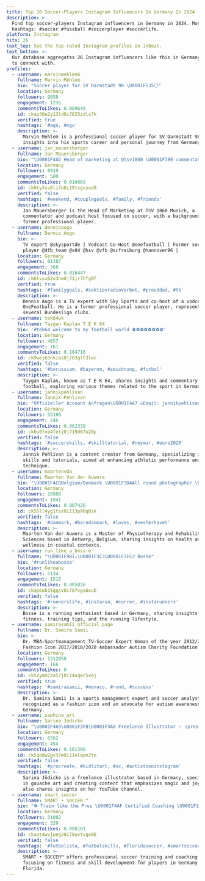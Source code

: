 ```yaml
---
title: Top 10 Soccer-Players Instagram Influencers In Germany In 2024
description: >-
  Find top soccer-players Instagram influencers in Germany in 2024. Most popular
  hashtags: #soccer #fussball #soccerplayer #soccerlife.
platform: Instagram
hits: 26
text_top: See the top-rated Instagram profiles on inBeat.
text_bottom: >-
  Our database aggregates 26 Instagram influencers like this in Germany for you
  to connect with.
profiles:
  - username: marvinmehlem6
    fullname: Marvin Mehlem
    bio: "Soccer player for SV Darmstadt 98 \U0001F535⚪️"
    location: Germany
    followers: 9058
    engagement: 1235
    commentsToLikes: 0.009649
    id: ckap30e2y13ld0i7825zdlz7k
    verified: true
    hashtags: '#ago, #ngu'
    description: >-
      Marvin Mehlem is a professional soccer player for SV Darmstadt 98, sharing
      insights into his sports career and personal journey from Germany.
  - username: jan_mauersberger
    fullname: Jan Mauersberger
    bio: "\U0001F4A5 Head of marketing at @tsv1860 \U0001F399 commentator #löwenradio & host #löwenpodcast ⚽️ former pro soccer player \U0001F4DA media & communication \U0001F3E1 based in #munich"
    location: Germany
    followers: 8919
    engagement: 580
    commentsToLikes: 0.010869
    id: ck0ty3su6li7o0i19txgvyxd0
    verified: false
    hashtags: '#weekend, #couplegoals, #family, #friends'
    description: >-
      Jan Mauersberger is the Head of Marketing at TSV 1860 Munich, a
      commentator and podcast host focused on soccer, with a background as a
      former professional player.
  - username: dennisaogo
    fullname: Dennis Aogo
    bio: >-
      TV expert @skysportde | Vodcast Co-Host @onefootball | Former soccer
      player @dfb_team @s04 @hsv @vfb @scfreiburg @hannover96 |
    location: Germany
    followers: 81387
    engagement: 368
    commentsToLikes: 0.016447
    id: ck6tvsx62o3hw0j71jr7hfg9f
    verified: true
    hashtags: '#familygoals, #sektionradioverbot, #prouddad, #tb'
    description: >-
      Dennis Aogo is a TV expert with Sky Sports and co-host of a vodcast at
      OneFootball. He is a former professional soccer player, representing
      several Bundesliga clubs.
  - username: tek64uk
    fullname: Taygan Kaplan T E K 64
    bio: '#tek64 welcome to my football world ⚽️⚽️⚽️⚽️⚽️⚽️⚽️⚽️'
    location: Germany
    followers: 4857
    engagement: 761
    commentsToLikes: 0.104716
    id: ck9wej65nkias0j783qlt3lwc
    verified: false
    hashtags: '#borussiam, #bayernm, #zeichnung, #futbol'
    description: >-
      Taygan Kaplan, known as T E K 64, shares insights and commentary on
      football, exploring various themes related to the sport in Germany.
  - username: jannikpehlivan
    fullname: Jannik Pehlivan
    bio: "Offizieller Account Anfragen\U0001F447 ✉Email: jannikpehlivan@googlemail.com TikTok (+710000 Follower) S❤ Impressum: athletia.net/impressum"
    location: Germany
    followers: 55180
    engagement: 246
    commentsToLikes: 0.062338
    id: ck6u0fne4fetj0j719d67u28p
    verified: false
    hashtags: '#soccerskills, #skilltutorial, #neymar, #euro2020'
    description: >-
      Jannik Pehlivan is a content creator from Germany, specializing in soccer
      skills and tutorials, aimed at enhancing athletic performance and
      technique.
  - username: maartenvda
    fullname: Maarten Van der Auwera
    bio: "\U0001F4CDBelgium/Denmark \U0001F3D4All round photographer \U0001F3CB\U0001F3FC Physiotherapist ✉️ Maartenvda@icloud.com \U0001F4D5 BE0790.490.216 \U0001F4ABMechelsesteenweg 118,2500 Lier"
    location: Germany
    followers: 10808
    engagement: 1041
    commentsToLikes: 0.087426
    id: ck55ll4yg1tsz0i113p90q0ik
    verified: false
    hashtags: '#danmark, #baredanmark, #loves, #vesterhavet'
    description: >-
      Maarten Van der Auwera is a Master of Physiotherapy and Rehabilitation
      Sciences based in Antwerp, Belgium, sharing insights on health and
      wellness in coastal contexts.
  - username: run_like_a_boss.e
    fullname: "\U0001F981⚔️\U0001F3C3\U0001F3FC‍♂️ Bosse"
    bio: '#runlikeabosse'
    location: Germany
    followers: 5134
    engagement: 1515
    commentsToLikes: 0.085826
    id: ckap6ob15gqsv0i787vga6xub
    verified: false
    hashtags: '#runnerslife, #instarun, #correr, #instarunners'
    description: >-
      Bosse is a running enthusiast based in Germany, sharing insights on
      fitness, training tips, and the running lifestyle.
  - username: samirasamii_official_page
    fullname: Dr. Samira Samii
    bio: >-
      Dr. MBA-Sportmanagement TV-Soccer Expert Woman of the year 2012/2014/2017
      Fashion Icon 2017/2018/2020 Ambassador Autism Charity Foundation Posts ©️
    location: Germany
    followers: 1312958
    engagement: 166
    commentsToLikes: 0
    id: ck5zymm7za57j0i14oqec5xej
    verified: true
    hashtags: '#samirasamii, #monaco, #rund, #success'
    description: >-
      Dr. Samira Samii is a sports management expert and soccer analyst,
      recognized as a fashion icon and an advocate for autism awareness in
      Germany.
  - username: saphina_art
    fullname: Sarina Jödicke
    bio: "\U0001F469\U0001F3FB‍\U0001F3A8 Freelance Illustrator ✨ spreading some magic and happiness \U0001F3AC YouTube \U0001F3A8 Favorite medium: Gouache \U0001F48C #commissions closed Shop here ⬇️⬇️⬇️"
    location: Germany
    followers: 6562
    engagement: 454
    commentsToLikes: 0.101306
    id: ck5qddw2gv37m0i11olqan2to
    verified: false
    hashtags: '#procreate, #kidlitart, #oc, #artistsoninstagram'
    description: >-
      Sarina Jödicke is a freelance illustrator based in Germany, specializing
      in gouache art and creating content that emphasizes magic and joy. She
      also shares insights on her YouTube channel.
  - username: smart_soccer
    fullname: SMART • SOCCER ™
    bio: "⚽ Train like the Pros \U0001F4AF Certified Coaching \U0001F1E9\U0001F1EA \U0001F1FA\U0001F1F8 Based in Germany & South Florida ⬇️ Soccer Fitness Program coming soon! \U0001F448"
    location: Germany
    followers: 31002
    engagement: 329
    commentsToLikes: 0.008101
    id: ckaot4wvjueg20i78uvtvgx86
    verified: false
    hashtags: '#futbolista, #futbolskills, #floridasoccer, #smartsoccer'
    description: >-
      SMART • SOCCER™ offers professional soccer training and coaching insights,
      focusing on fitness and skill development for players in Germany and South
      Florida.
---
```


